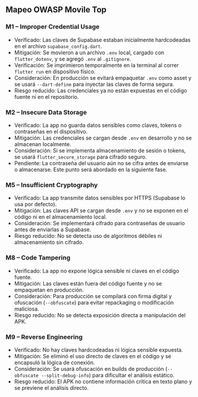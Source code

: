 ## Mapeo OWASP Movile Top

### M1 – Improper Credential Usage

- Verificado: Las claves de Supabase estaban inicialmente hardcodeadas en el archivo `supabase_config.dart`.
- Mitigación: Se movieron a un archivo `.env` local, cargado con `flutter_dotenv`, y se agregó `.env` al `.gitignore`.
- Verificación: Se imprimieron temporalmente en la terminal al correr `flutter run` en dispositivo físico.
- Consideración: En producción se evitará empaquetar `.env` como asset y se usará `--dart-define` para inyectar las claves de forma segura.
- Riesgo reducido: Las credenciales ya no están expuestas en el código fuente ni en el repositorio.



### M2 – Insecure Data Storage

- Verificado: La app no guarda datos sensibles como claves, tokens o contraseñas en el dispositivo.
- Mitigación: Las credenciales se cargan desde `.env` en desarrollo y no se almacenan localmente.
- Consideración: Si se implementa almacenamiento de sesión o tokens, se usará `flutter_secure_storage` para cifrado seguro.
- Pendiente: La contraseña del usuario aún no se cifra antes de enviarse o almacenarse. Este punto será abordado en la siguiente fase.



### M5 – Insufficient Cryptography

- Verificado: La app transmite datos sensibles por HTTPS (Supabase lo usa por defecto).
- Mitigación: Las claves API se cargan desde `.env` y no se exponen en el código ni en el almacenamiento local.
- Consideración: Se implementará cifrado para contraseñas de usuario antes de enviarlas a Supabase.
- Riesgo reducido: No se detecta uso de algoritmos débiles ni almacenamiento sin cifrado.



### M8 – Code Tampering

- Verificado: La app no expone lógica sensible ni claves en el código fuente.
- Mitigación: Las claves están fuera del código fuente y no se empaquetan en producción.
- Consideración: Para producción se compilará con firma digital y ofuscación (`--obfuscate`) para evitar repackaging o modificación maliciosa.
- Riesgo reducido: No se detecta exposición directa a manipulación del APK.



### M9 – Reverse Engineering

- Verificado: No hay claves hardcodeadas ni lógica sensible expuesta.
- Mitigación: Se eliminó el uso directo de claves en el código y se encapsuló la lógica de conexión.
- Consideración: Se usará ofuscación en builds de producción (`--obfuscate --split-debug-info`) para dificultar el análisis estático.
- Riesgo reducido: El APK no contiene información crítica en texto plano y se previene el análisis directo.
